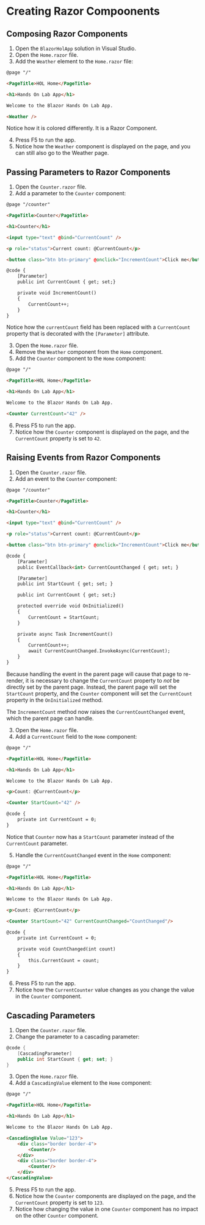 # Creating Razor Compoonents

## Composing Razor Components

1. Open the `BlazorHolApp` solution in Visual Studio.
1. Open the `Home.razor` file.
1. Add the `Weather` element to the `Home.razor` file:

```html
@page "/"

<PageTitle>HOL Home</PageTitle>

<h1>Hands On Lab App</h1>

Welcome to the Blazor Hands On Lab App.

<Weather />
```

Notice how it is colored differently. It is a Razor Component.

4. Press F5 to run the app.
5. Notice how the `Weather` component is displayed on the page, and you can still also go to the Weather page.

## Passing Parameters to Razor Components

1. Open the `Counter.razor` file.
1. Add a parameter to the `Counter` component:

```html
@page "/counter"

<PageTitle>Counter</PageTitle>

<h1>Counter</h1>

<input type="text" @bind="CurrentCount" />

<p role="status">Current count: @CurrentCount</p>

<button class="btn btn-primary" @onclick="IncrementCount">Click me</button>

@code {
    [Parameter]
    public int CurrentCount { get; set;}

    private void IncrementCount()
    {
        CurrentCount++;
    }
}
```

Notice how the `currentCount` field has been replaced with a `CurrentCount` property that is decorated with the `[Parameter]` attribute.

3. Open the `Home.razor` file.
4. Remove the `Weather` component from the `Home` component.
5. Add the `Counter` component to the `Home` component:

```html
@page "/"

<PageTitle>HOL Home</PageTitle>

<h1>Hands On Lab App</h1>

Welcome to the Blazor Hands On Lab App.

<Counter CurrentCount="42" />
```

6. Press F5 to run the app.
7. Notice how the `Counter` component is displayed on the page, and the `CurrentCount` property is set to `42`.

## Raising Events from Razor Components

1. Open the `Counter.razor` file.
2. Add an event to the `Counter` component:

```html
@page "/counter"

<PageTitle>Counter</PageTitle>

<h1>Counter</h1>

<input type="text" @bind="CurrentCount" />

<p role="status">Current count: @CurrentCount</p>

<button class="btn btn-primary" @onclick="IncrementCount">Click me</button>

@code {
    [Parameter]
    public EventCallback<int> CurrentCountChanged { get; set; }

    [Parameter]
    public int StartCount { get; set; }

    public int CurrentCount { get; set;}

    protected override void OnInitialized()
    {
        CurrentCount = StartCount;
    }

    private async Task IncrementCount()
    {
        CurrentCount++;
        await CurrentCountChanged.InvokeAsync(CurrentCount);
    }
}
```

Because handling the event in the parent page will cause that page to re-render, it is necessary to change the `CurrentCount` property to _not_ be directly set by the parent page. Instead, the parent page will set the `StartCount` property, and the `Counter` component will set the `CurrentCount` property in the `OnInitialized` method.

The `IncrementCount` method now raises the `CurrentCountChanged` event, which the parent page can handle.

3. Open the `Home.razor` file.
4. Add a `CurrentCount` field to the `Home` component:

```html
@page "/"

<PageTitle>HOL Home</PageTitle>

<h1>Hands On Lab App</h1>

Welcome to the Blazor Hands On Lab App.

<p>Count: @CurrentCount</p>

<Counter StartCount="42" />

@code {
    private int CurrentCount = 0;
}
```

Notice that `Counter` now has a `StartCount` parameter instead of the `CurrentCount` parameter.

5. Handle the `CurrentCountChanged` event in the `Home` component:

```html
@page "/"

<PageTitle>HOL Home</PageTitle>

<h1>Hands On Lab App</h1>

Welcome to the Blazor Hands On Lab App.

<p>Count: @CurrentCount</p>

<Counter StartCount="42" CurrentCountChanged="CountChanged"/>

@code {
    private int CurrentCount = 0;

    private void CountChanged(int count)
    {
        this.CurrentCount = count;
    }
}
```

6. Press F5 to run the app.
7. Notice how the `CurrentCounter` value changes as you change the value in the `Counter` component.

## Cascading Parameters

1. Open the `Counter.razor` file.
2. Change the parameter to a cascading parameter:

```csharp
@code {
    [CascadingParameter]
    public int StartCount { get; set; }
}
```

3. Open the `Home.razor` file.
4. Add a `CascadingValue` element to the `Home` component:

```html
@page "/"

<PageTitle>HOL Home</PageTitle>

<h1>Hands On Lab App</h1>

Welcome to the Blazor Hands On Lab App.

<CascadingValue Value="123">
    <div class="border border-4">
        <Counter/>
    </div>
    <div class="border border-4">
        <Counter/>
    </div>
</CascadingValue>
```

5. Press F5 to run the app.
6. Notice how the `Counter` components are displayed on the page, and the `CurrentCount` property is set to `123`.
7. Notice how changing the value in one `Counter` component has no impact on the other `Counter` component.
